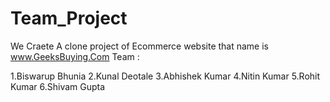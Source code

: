 # Team_Project

We Craete A clone project of Ecommerce website that name is www.GeeksBuying.Com
Team :

1.Biswarup Bhunia
2.Kunal Deotale
3.Abhishek Kumar
4.Nitin Kumar
5.Rohit Kumar
6.Shivam Gupta
